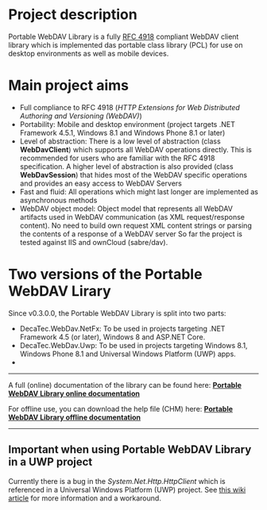 # Project description

Portable WebDAV Library is a fully [RFC 4918](http://tools.ietf.org/html/rfc4918) compliant WebDAV client library which is implemented das portable class library (PCL) for use on desktop environments as well as mobile devices.

# Main project aims
* Full compliance to RFC 4918 (*HTTP Extensions for Web Distributed Authoring and Versioning (WebDAV)*)
* Portability: Mobile and desktop environment (project targets .NET Framework 4.5.1, Windows 8.1 and Windows Phone 8.1 or later)
* Level of abstraction: There is a low level of abstraction (class **WebDavClient**) which supports all WebDAV operations directly. This is recommended for users who are familiar with the RFC 4918 specification. A higher level of abstraction is also provided (class **WebDavSession**) that hides most of the WebDAV specific operations and provides an easy access to WebDAV Servers
* Fast and fluid: All operations which might last longer are implemented as asynchronous methods
* WebDAV object model: Object model that represents all WebDAV artifacts used in WebDAV communication (as XML request/response content). No need to build own request XML content strings or parsing the contents of a response of a WebDAV server
So far the project is tested against IIS and ownCloud (sabre/dav).

# Two versions of the Portable WebDAV Lirary
Since v0.3.0.0, the Portable WebDAV Library is split into two parts:
* DecaTec.WebDav.NetFx: To be used in projects targeting .NET Framework 4.5 (or later), Windows 8 and ASP.NET Core.
* DecaTec.WebDav.Uwp: To be used in projects targeting Windows 8.1, Windows Phone 8.1 and Universal Windows Platform (UWP) apps.
* 
----
A full (online) documentation of the library can be found here:
**[Portable WebDAV Library online documentation](https://decatec.de/ext/PortableWebDAVLibrary/Doc/index.html)**

For offline use, you can download the help file (CHM) here:
**[Portable WebDAV Library offline documentation](https://decatec.de/ext/PortableWebDAVLibrary/Doc/DecaTec.WebDav.Documentation.chm)**

----

## Important when using Portable WebDAV Library in a UWP project
Currently there is a bug in the _System.Net.Http.HttpClient_ which is referenced in a Universal Windows Platform (UWP) project. See [this wiki article](https://github.com/DecaTec/Portable-WebDAV-Library/wiki/Portable-WebDAV-Library-in-UWP-projects) for more information and a workaround.
